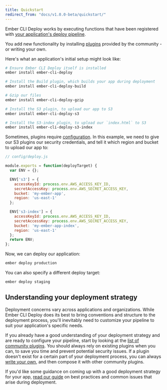 ```yaml
---
title: Quickstart
redirect_from: "docs/v1.0.0-beta/quickstart/"
---
```


Ember CLI Deploy works by executing functions that have been registered with [your application's deploy pipeline](../deploying-your-app).

You add new functionality by installing [plugins](/plugins) provided by the community - or writing your own.

Here's what an application's initial setup might look like:

```sh
# Ensure Ember CLI Deploy itself is installed
ember install ember-cli-deploy

# Install the Build plugin, which builds your app during deployment
ember install ember-cli-deploy-build

# Gzip our files
ember install ember-cli-deploy-gzip

# Install the S3 plugin, to upload our app to S3
ember install ember-cli-deploy-s3

# Install the S3-index plugin, to upload our `index.html` to S3
ember install ember-cli-deploy-s3-index
```

Sometimes, plugins require [configuration](../configuration). In this example, we need to give our S3 plugins our security credentials, and tell it which region and bucket to upload our app to:

```js
// config/deploy.js

module.exports = function(deployTarget) {
  var ENV = {};

  ENV['s3'] = {
    accessKeyId: process.env.AWS_ACCESS_KEY_ID,
    secretAccessKey: process.env.AWS_SECRET_ACCESS_KEY,
    bucket: 'my-ember-app',
    region: 'us-east-1'
  };

  ENV['s3-index'] = {
    accessKeyId: process.env.AWS_ACCESS_KEY_ID,
    secretAccessKey: process.env.AWS_SECRET_ACCESS_KEY,
    bucket: 'my-ember-app-index',
    region: 'us-east-1'
  };
  return ENV;
};
```

Now, we can deploy our application:

```sh
ember deploy production
```

You can also specify a different deploy target:

```sh
ember deploy staging
```

## Understanding your deployment strategy

Deployment concerns vary across applications and organizations. While Ember CLI Deploy does its best to bring conventions and structure to the deployment process, you'll inevitably need to customize your pipeline to suit your application's specific needs.

If you already have a good understanding of your deployment strategy and are ready to configure your pipeline, start by looking at the [list of community plugins](/plugins). You should always rely on existing plugins when you can, to save you time and prevent potential security issues. If a plugin doesn't exist for a certain part of your deployment process, you can always [write your own](../creating-a-plugin), and then compose it with other community plugins.

If you'd like some guidance on coming up with a good deployment strategy for your app, [read our guide](../determining-needs) on best practices and common issues that arise during deployment.
